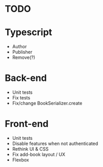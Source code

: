 # TODO

# Typescript
* Author
* Publisher
* Remove(?)

# Back-end
* Unit tests
* Fix tests
* Fix/change BookSerializer.create

# Front-end
* Unit tests
* Disable features when not authenticated
* Rethink UI & CSS
* Fix add-book layout / UX
* Flexbox
